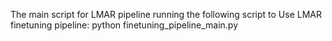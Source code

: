 The main script for LMAR pipeline
running the following script to Use LMAR finetuning pipeline:
python finetuning_pipeline_main.py
